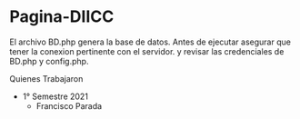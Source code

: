 # Pagina-DIICC
El archivo BD.php genera la base de datos.
Antes de ejecutar asegurar que tener la conexion pertinente con el servidor.
y revisar las credenciales de BD.php y config.php.


Quienes Trabajaron

- 1° Semestre 2021
  - Francisco Parada